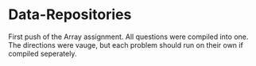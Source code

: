 # Data-Repositories
First push of the Array assignment.
All questions were compiled into one. The directions were vauge, but each problem should run on their own if compiled seperately.
